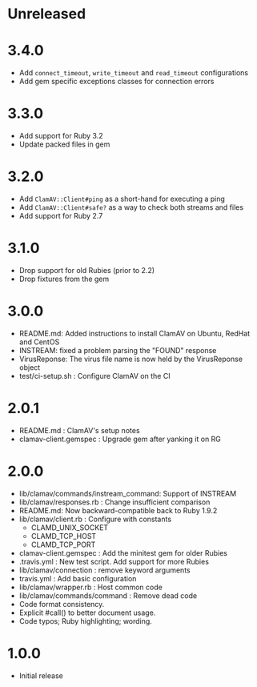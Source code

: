 # Unreleased

# 3.4.0

  * Add `connect_timeout`, `write_timeout` and `read_timeout` configurations
  * Add gem specific exceptions classes for connection errors

# 3.3.0

  * Add support for Ruby 3.2
  * Update packed files in gem
# 3.2.0

  * Add `ClamAV::Client#ping` as a short-hand for executing a ping
  * Add `ClamAV::Client#safe?` as a way to check both streams and files
  * Add support for Ruby 2.7

# 3.1.0

  * Drop support for old Rubies (prior to 2.2)
  * Drop fixtures from the gem

# 3.0.0

  * README.md: Added instructions to install ClamAV on Ubuntu, RedHat and CentOS
  * INSTREAM: fixed a problem parsing the "FOUND" response
  * VirusReponse: The virus file name is now held by the VirusReponse object
  * test/ci-setup.sh : Configure ClamAV on the CI

# 2.0.1

  * README.md : ClamAV's setup notes
  * clamav-client.gemspec : Upgrade gem after yanking it on RG

# 2.0.0

  * lib/clamav/commands/instream_command: Support of INSTREAM
  * lib/clamav/responses.rb : Change insufficient comparison
  * README.md: Now backward-compatible back to Ruby 1.9.2
  * lib/clamav/client.rb : Configure with constants
    * CLAMD_UNIX_SOCKET
    * CLAMD_TCP_HOST
    * CLAMD_TCP_PORT
  * clamav-client.gemspec : Add the minitest gem for older Rubies
  * .travis.yml : New test script. Add support for more Rubies
  * lib/clamav/connection : remove keyword arguments
  * travis.yml : Add basic configuration
  * lib/clamav/wrapper.rb : Host common code
  * lib/clamav/commands/command : Remove dead code
  * Code format consistency.
  * Explicit #call() to better document usage.
  * Code typos; Ruby highlighting; wording.

# 1.0.0

  * Initial release
